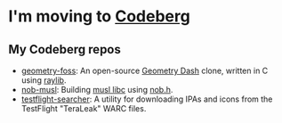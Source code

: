 
# I'm moving to [Codeberg](https://codeberg.org/gstaaij)

## My Codeberg repos

- [geometry-foss](https://codeberg.org/gstaaij/geometry-foss): An open-source [Geometry Dash](https://store.steampowered.com/app/322170/Geometry_Dash) clone, written in C using [raylib](https://www.raylib.com).
- [nob-musl](https://codeberg.org/gstaaij/nob-musl): Building [musl libc](https://musl.libc.org/releases.html) using [nob.h](https://github.com/tsoding/nob.h).
- [testflight-searcher](https://codeberg.org/gstaaij/testflight-searcher): A utility for downloading IPAs and icons from the TestFlight "TeraLeak" WARC files.
